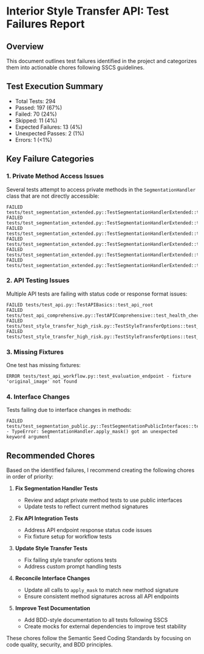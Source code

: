# Interior Style Transfer API: Test Failures Report

## Overview
This document outlines test failures identified in the project and categorizes them into actionable chores following SSCS guidelines.

## Test Execution Summary
- Total Tests: 294
- Passed: 197 (67%)
- Failed: 70 (24%)
- Skipped: 11 (4%)
- Expected Failures: 13 (4%)
- Unexpected Passes: 2 (1%)
- Errors: 1 (<1%)

## Key Failure Categories

### 1. Private Method Access Issues
Several tests attempt to access private methods in the `SegmentationHandler` class that are not directly accessible:

```
FAILED tests/test_segmentation_extended.py::TestSegmentationHandlerExtended::test_verify_checkpoint
FAILED tests/test_segmentation_extended.py::TestSegmentationHandlerExtended::test_download_checkpoint_patched
FAILED tests/test_segmentation_extended.py::TestSegmentationHandlerExtended::test_heuristic_segmentation
FAILED tests/test_segmentation_extended.py::TestSegmentationHandlerExtended::test_simple_edge_detection
FAILED tests/test_segmentation_extended.py::TestSegmentationHandlerExtended::test_process_sam_masks
FAILED tests/test_segmentation_extended.py::TestSegmentationHandlerExtended::test_blend_with_mask
```

### 2. API Testing Issues
Multiple API tests are failing with status code or response format issues:

```
FAILED tests/test_api.py::TestAPIBasics::test_api_root
FAILED tests/test_api_comprehensive.py::TestAPIComprehensive::test_health_check
FAILED tests/test_style_transfer_high_risk.py::TestStyleTransferOptions::test_valid_style_options
FAILED tests/test_style_transfer_high_risk.py::TestStyleTransferOptions::test_custom_prompt_overrides_style
```

### 3. Missing Fixtures
One test has missing fixtures:

```
ERROR tests/test_api_workflow.py::test_evaluation_endpoint - fixture 'original_image' not found
```

### 4. Interface Changes
Tests failing due to interface changes in methods:

```
FAILED tests/test_segmentation_public.py::TestSegmentationPublicInterfaces::test_apply_mask - TypeError: SegmentationHandler.apply_mask() got an unexpected keyword argument
```

## Recommended Chores

Based on the identified failures, I recommend creating the following chores in order of priority:

1. **Fix Segmentation Handler Tests**
   - Review and adapt private method tests to use public interfaces
   - Update tests to reflect current method signatures
   
2. **Fix API Integration Tests**
   - Address API endpoint response status code issues
   - Fix fixture setup for workflow tests
   
3. **Update Style Transfer Tests**
   - Fix failing style transfer options tests
   - Address custom prompt handling tests
   
4. **Reconcile Interface Changes**
   - Update all calls to `apply_mask` to match new method signature
   - Ensure consistent method signatures across all API endpoints

5. **Improve Test Documentation**
   - Add BDD-style documentation to all tests following SSCS
   - Create mocks for external dependencies to improve test stability

These chores follow the Semantic Seed Coding Standards by focusing on code quality, security, and BDD principles.
